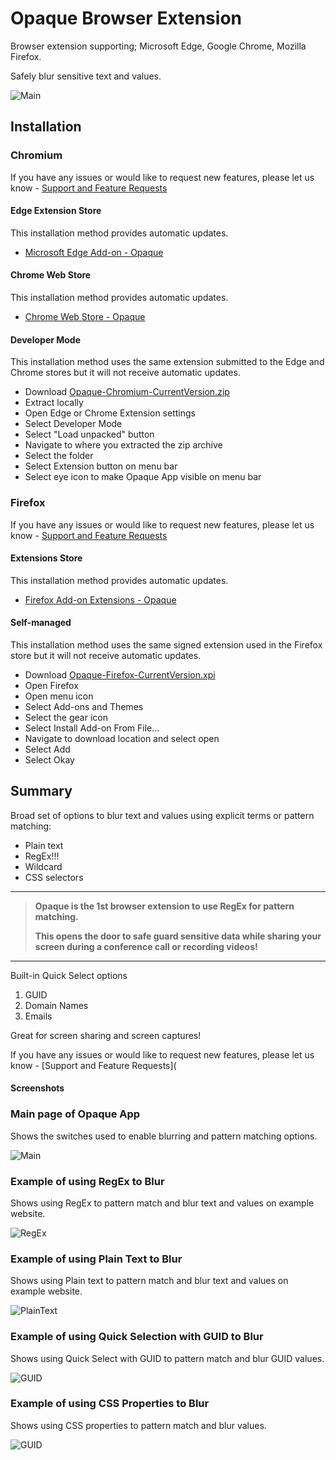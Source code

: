 # Opaque Browser Extension
Browser extension supporting; Microsoft Edge, Google Chrome, Mozilla Firefox.

Safely blur sensitive text and values. 

![Main](https://raw.githubusercontent.com/OpaqueApp/.github/main/profile/Images/RegExMarque.png)

## Installation

### Chromium

If you have any issues or would like to request new features, please let us know - [Support and Feature Requests](https://github.com/OpaqueApp/ChromiumBrowserExtension/issues)

#### Edge Extension Store

This installation method provides automatic updates.

- [Microsoft Edge Add-on - Opaque](https://microsoftedge.microsoft.com/addons/detail/opaque/bkemibmknilgdabdljohbheedpcfoiom)

#### Chrome Web Store

This installation method provides automatic updates.

- [Chrome Web Store - Opaque](https://chrome.google.com/webstore/detail/opaque/fkmddlioggaohebmgmmhjfapibidoicd)

#### Developer Mode

This installation method uses the same extension submitted to the Edge and Chrome stores but it will not receive automatic updates.

- Download [Opaque-Chromium-CurrentVersion.zip](https://github.com/OpaqueApp/ChromiumBrowserExtension/raw/main/Opaque-Chromium-CurrentVersion.zip)
- Extract locally
- Open Edge or Chrome Extension settings
- Select Developer Mode
- Select "Load unpacked" button
- Navigate to where you extracted the zip archive
- Select the folder
- Select Extension button on menu bar
- Select eye icon to make Opaque App visible on menu bar

### Firefox

If you have any issues or would like to request new features, please let us know - [Support and Feature Requests](https://github.com/OpaqueApp/FirefoxBrowserExtension/issues)

#### Extensions Store

This installation method provides automatic updates.

- [Firefox Add-on Extensions - Opaque](https://addons.mozilla.org/en-US/firefox/addon/opaqueapp/)

#### Self-managed

This installation method uses the same signed extension used in the Firefox store but it will not receive automatic updates.

- Download [Opaque-Firefox-CurrentVersion.xpi](https://github.com/OpaqueApp/FirefoxBrowserExtension/raw/main/Opaque-Chromium-CurrentVersion.xpi)
- Open Firefox
- Open menu icon
- Select Add-ons and Themes
- Select the gear icon
- Select Install Add-on From File...
- Navigate to download location and select open
- Select Add
- Select Okay

## Summary

Broad set of options to blur text and values using explicit terms or pattern matching:

- Plain text
- RegEx!!!
- Wildcard
- CSS selectors

------

> **Opaque is the 1st browser extension to use RegEx for pattern matching.**
>
> **This opens the door to safe guard sensitive data while sharing your screen during a conference call or recording videos!**

------

Built-in Quick Select options

1. GUID
2. Domain Names
3. Emails

Great for screen sharing and screen captures!

If you have any issues or would like to request new features, please let us know - [Support and Feature Requests](

#### Screenshots

### Main page of Opaque App 

Shows the switches used to enable blurring and pattern matching options.

![Main](https://raw.githubusercontent.com/OpaqueApp/.github/main/profile/Images/Intro.png)

### Example of using RegEx to Blur

Shows using RegEx to pattern match and blur text and values on example website.

![RegEx](https://raw.githubusercontent.com/OpaqueApp/.github/main/profile/Images/RegEx.png)

### Example of using Plain Text to Blur

Shows using Plain text to pattern match and blur text and values on example website.

![PlainText](https://raw.githubusercontent.com/OpaqueApp/.github/main/profile/Images/PlainText.png)

### Example of using Quick Selection with GUID to Blur

Shows using Quick Select with GUID to pattern match and blur GUID values.

![GUID](https://raw.githubusercontent.com/OpaqueApp/.github/main/profile/Images/QuickSelect.png)

### Example of using CSS Properties to Blur

Shows using CSS properties to pattern match and blur values.

![GUID](https://raw.githubusercontent.com/OpaqueApp/.github/main/profile/Images/CSS.png)
